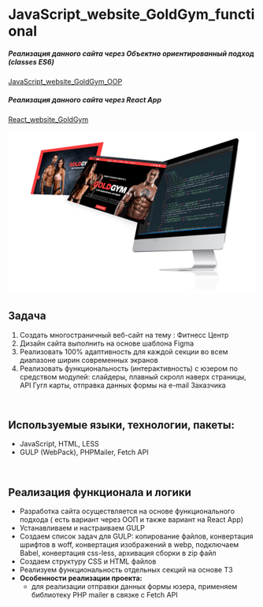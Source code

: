 # JavaScript_website_GoldGym_functional
 

##### Реализация данного сайта через Объектно ориентированный подход (classes ES6)
[JavaScript_website_GoldGym_OOP](https://github.com/AntonioMikhailov/JavaScript_website_GoldGym_OOP 'JavaScript_website_GoldGym_OOP')

##### Реализация данного сайта через React App
[React_website_GoldGym](https://github.com/AntonioMikhailov/React_website_GoldGym 'React_website_GoldGym')


![alt text](https://github.com/AntonioMikhailov/AntonioMikhailov/blob/main/assets/gold-gym-small.png)
## Задача
 1.	Создать многостраничный веб-сайт на тему : Фитнесс Центр
2.	Дизайн сайта выполнить на основе шаблона Figma
3.	Реализовать 100% адаптивность для каждой секции во всем диапазоне ширин современных экранов
4.	Реализовать функциональность (интерактивность) с юзером по средством модулей: слайдеры, плавный скролл наверх страницы,  API Гугл карты, отправка данных формы на e-mail Заказчика

&nbsp;
## Используемые языки, технологии, пакеты:
- JavaScript, HTML, LESS
- GULP (WebPack), PHPMailer, Fetch API


&nbsp;
## Реализация функционала и логики
- Разработка сайта осуществляется на основе функционального подхода ( есть вариант через ООП и также вариант на React App) 
 - Устанавливаем и настраиваем GULP
- Создаем список задач для GULP:  копирование файлов, конвертация шрифтов в woff, конвертация изображений в webp, подключаем Babel, конвертация css-less, архивация сборки в zip файл
- Создаем структуру CSS и HTML файлов
- Реализуем функциональность отдельных секций на основе ТЗ
- **Особенности реализации проекта:**
    -	для реализации отправки данных формы юзера, применяем библиотеку PHP mailer в связке с Fetch API
